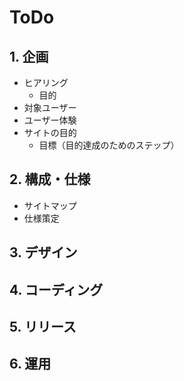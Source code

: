 # ToDo

## 1. 企画

- ヒアリング
  - 目的
- 対象ユーザー
- ユーザー体験
- サイトの目的
  - 目標（目的達成のためのステップ）

## 2. 構成・仕様

- サイトマップ
- 仕様策定

## 3. デザイン

## 4. コーディング

## 5. リリース

## 6. 運用
